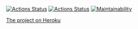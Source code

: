 [![Actions Status](https://github.com/buravlev-arthur/frontend-project-lvl4/workflows/hexlet-check/badge.svg)](https://github.com/buravlev-arthur/frontend-project-lvl4/actions/workflows/hexlet-check.yml)
[![Actions Status](https://github.com/buravlev-arthur/frontend-project-lvl3/workflows/project-check/badge.svg)](https://github.com/buravlev-arthur/frontend-project-lvl4/actions/workflows/project-check.yml)
[![Maintainability](https://api.codeclimate.com/v1/badges/140610c9a135db0dec0c/maintainability)](https://codeclimate.com/github/buravlev-arthur/frontend-project-lvl4/maintainability)

[The project on Heroku](https://boiling-thicket-53999.herokuapp.com/)